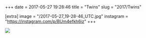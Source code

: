 +++
date = 2017-05-27 19:28:46
title = "Twins"
slug = "2017/Twins"

[extra]
image = "/2017-05-27_19-28-46_UTC.jpg"
instagram = "https://instagram.com/p/BUm4efkh6iz"
+++

<img src="/2017-05-27_19-28-46_UTC.jpg" />

